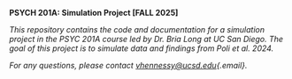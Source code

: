 **PSYCH 201A: Simulation Project [FALL 2025]**

*This repository contains the code and documentation for a simulation project in the PSYC 201A course led by Dr. Bria Long at UC San Diego. The goal of this project is to simulate data and findings from Poli et al. 2024.*

*For any questions, please contact [vhennessy\@ucsd.edu](mailto:vhennessy@ucsd.edu){.email}.*
